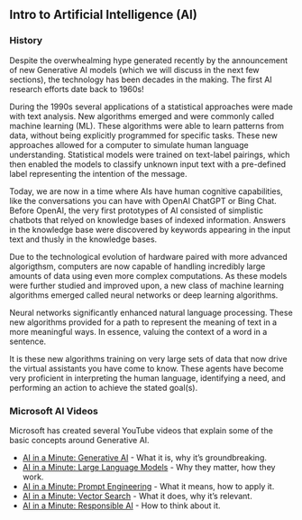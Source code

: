 
## Intro to Artificial Intelligence (AI)

### History

Despite the overwhealming hype generated recently by the announcement of new Generative AI models (which we will discuss in the next few sections), the technology has been decades in the making. The first AI research efforts date back to 1960s!

During the 1990s several applications of a statistical approaches were made with text analysis. New algorithms emerged and were commonly called machine learning (ML).  These algorithms were able to learn patterns from data, without being explicitly programmed for specific tasks. These new approaches allowed for a computer to simulate human language understanding. Statistical models were trained on text-label pairings, which then enabled the models to classify unknown input text with a pre-defined label representing the intention of the message.

Today, we are now in a time where AIs have human cognitive capabilities, like the conversations you can have with OpenAI ChatGPT or Bing Chat.  Before OpenAI, the very first prototypes of AI consisted of simplistic chatbots that relyed on knowledge bases of indexed information. Answers in the knowledge base were discovered by keywords appearing in the input text and thusly in the knowledge bases.

Due to the technological evolution of hardware paired with more advanced algorigthsm, computers are now capable of handling incredibly large amounts of data using even more complex computations.  As these models were further studied and improved upon, a new class of machine learning algorithms emerged called neural networks or deep learning algorithms.

Neural networks significantly enhanced natural language processing.  These new algorithms provided for a path to represent the meaning of text in a more meaningful ways.  In essence, valuing the context of a word in a sentence.

It is these new algorithms training on very large sets of data that now drive the virtual assistants you have come to know.  These agents have become very proficient in interpreting the human language, identifying a need, and performing an action to achieve the stated goal(s).

### Microsoft AI Videos

Microsoft has created several YouTube videos that explain some of the basic concepts around Generative AI.

- [AI in a Minute: Generative AI](https://youtu.be/om7iYSucLrk) - What it is, why it’s groundbreaking.
- [AI in a Minute: Large Language Models](https://youtu.be/FSoQyJEvHiU) - Why they matter, how they work.
- [AI in a Minute: Prompt Engineering](https://youtu.be/vGdyePbGNaE) - What it means, how to apply it.
- [AI in a Minute: Vector Search](https://youtu.be/TsPNbxkK_Eg) - What it does, why it’s relevant.
- [AI in a Minute: Responsible AI](https://youtu.be/fHEaFDMxFwQ) - How to think about it.
